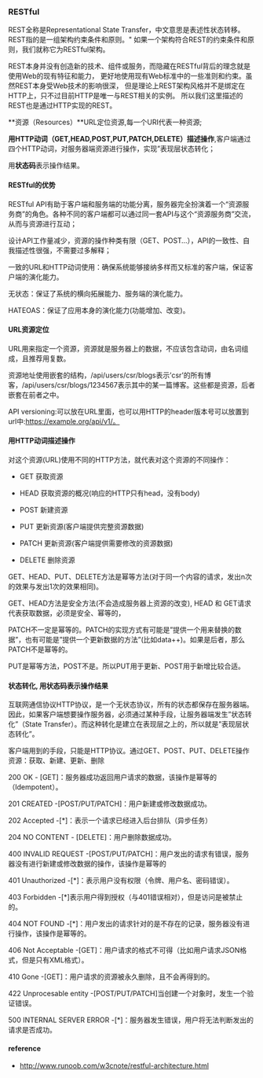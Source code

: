 ### RESTful

REST全称是Representational State Transfer，中文意思是表述性状态转移。REST指的是一组架构约束条件和原则。" 如果一个架构符合REST的约束条件和原则，我们就称它为RESTful架构。

REST本身并没有创造新的技术、组件或服务，而隐藏在RESTful背后的理念就是使用Web的现有特征和能力， 更好地使用现有Web标准中的一些准则和约束。虽然REST本身受Web技术的影响很深， 但是理论上REST架构风格并不是绑定在HTTP上，只不过目前HTTP是唯一与REST相关的实例。 所以我们这里描述的REST也是通过HTTP实现的REST。

**资源（Resources）**URL定位资源,每一个URI代表一种资源;

**用HTTP动词（GET,HEAD,POST,PUT,PATCH,DELETE）描述操作**,客户端通过四个HTTP动词，对服务器端资源进行操作，实现”表现层状态转化；

用**状态码**表示操作结果。

#### RESTful的优势

RESTful API有助于客户端和服务端的功能分离，服务器完全扮演着一个“资源服务商”的角色。各种不同的客户端都可以通过同一套API与这个“资源服务商”交流，从而与资源进行互动；

设计API工作量减少，资源的操作种类有限（GET、POST…），API的一致性、自我描述性很强，不需要过多解释；

一致的URL和HTTP动词使用：确保系统能够接纳多样而又标准的客户端，保证客户端的演化能力。

无状态：保证了系统的横向拓展能力、服务端的演化能力。

HATEOAS：保证了应用本身的演化能力\(功能增加、改变\)。

#### URL资源定位

URL用来指定一个资源，资源就是服务器上的数据，不应该包含动词，由名词组成，且推荐用复数。

资源地址使用嵌套的结构，/api/users/csr/blogs表示’csr’的所有博客，/api/users/csr/blogs/1234567表示其中的某一篇博客。这些都是资源，后者嵌套在前者之中。

API versioning:可以放在URL里面，也可以用HTTP的header版本号可以放置到url中:https://example.org/api/v1/。

#### 用HTTP动词描述操作

对这个资源\(URL\)使用不同的HTTP方法，就代表对这个资源的不同操作：

* GET 获取资源

* HEAD 获取资源的概况\(响应的HTTP只有head，没有body\)

* POST 新建资源

* PUT 更新资源\(客户端提供完整资源数据\)

* PATCH 更新资源\(客户端提供需要修改的资源数据\)

* DELETE 删除资源

GET、HEAD、PUT、DELETE方法是幂等方法\(对于同一个内容的请求，发出n次的效果与发出1次的效果相同\)。

GET、HEAD方法是安全方法\(不会造成服务器上资源的改变\), HEAD 和 GET请求代表获取数据，必须是安全、幂等的，

PATCH不一定是幂等的。PATCH的实现方式有可能是”提供一个用来替换的数据”，也有可能是”提供一个更新数据的方法”\(比如data++\)。如果是后者，那么PATCH不是幂等的。

PUT是幂等方法，POST不是。所以PUT用于更新、POST用于新增比较合适。

#### 状态转化, 用状态码表示操作结果

互联网通信协议HTTP协议，是一个无状态协议，所有的状态都保存在服务器端。因此，如果客户端想要操作服务器，必须通过某种手段，让服务器端发生”状态转化”（State Transfer）。而这种转化是建立在表现层之上的，所以就是”表现层状态转化”。

客户端用到的手段，只能是HTTP协议。通过GET、POST、PUT、DELETE操作资源：获取、新建、更新、删除

200 OK - \[GET\]：服务器成功返回用户请求的数据，该操作是幂等的（Idempotent）。 

201 CREATED -\[POST/PUT/PATCH\]：用户新建或修改数据成功。 

202 Accepted -\[\*\]：表示一个请求已经进入后台排队（异步任务） 

204 NO CONTENT - \[DELETE\]：用户删除数据成功。 

400 INVALID REQUEST -\[POST/PUT/PATCH\]：用户发出的请求有错误，服务器没有进行新建或修改数据的操作，该操作是幂等的

401 Unauthorized -\[\*\]：表示用户没有权限（令牌、用户名、密码错误）。 

403 Forbidden -\[\*\]表示用户得到授权（与401错误相对），但是访问是被禁止的。 

404 NOT FOUND -\[\*\]：用户发出的请求针对的是不存在的记录，服务器没有进行操作，该操作是幂等的。

406 Not Acceptable -\[GET\]：用户请求的格式不可得（比如用户请求JSON格式，但是只有XML格式）。

410 Gone -\[GET\]：用户请求的资源被永久删除，且不会再得到的。

422 Unprocesable entity -\[POST/PUT/PATCH\]当创建一个对象时，发生一个验证错误。 

500 INTERNAL SERVER ERROR -\[\*\]：服务器发生错误，用户将无法判断发出的请求是否成功。

#### reference

* http://www.runoob.com/w3cnote/restful-architecture.html



